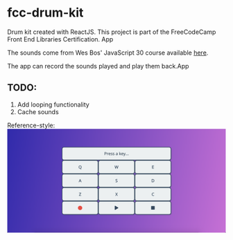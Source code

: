# fcc-drum-kit

Drum kit created with ReactJS. This project is part of the FreeCodeCamp Front End Libraries Certification. App

The sounds come from Wes Bos' JavaScript 30 course available [here](https://github.com/wesbos/JavaScript30).

The app can record the sounds played and play them back.App

## TODO:

1. Add looping functionality
1. Cache sounds

Reference-style:
![Drum machine ][logo]

[logo]: drum-machine.png 'React Drum Machine'
